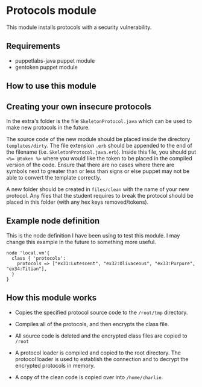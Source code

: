 # Protocols module

This module installs protocols with a security vulnerability.

## Requirements

-   puppetlabs-java puppet module
-   gentoken puppet module

## How to use this module

## Creating your own insecure protocols

In the extra's folder is the file `SkeletonProtocol.java` which can be used to make new protocols in the future.

The source code of the new module should be placed inside the directory
`templates/dirty`. The file extension `.erb` should be appended to the end of
the filename (i.e. `SkeletonProtocol.java.erb`). Inside this file, you should
put `<%= @token %>` where you would like the token to be placed in the compiled
version of the code. Ensure that there are no cases where there are symbols
next to greater than or less than signs or else puppet may not be able to
convert the template correctly.

A new folder should be created in `files/clean` with the name of your new
protocol. Any files that the student requires to break the protocol should be
placed in this folder (with any hex keys removed/tokens).

## Example node definition

This is the node definition I have been using to test this module. I may change
this example in the future to something more useful.

```puppet
node 'local.vm'{
  class { 'protocols':
    protocols => ["ex31:Lutescent", "ex32:Olivaceous", "ex33:Purpure", "ex34:Titian"],
  }
}
```

## How this module works

-   Copies the specified protocol source code to the `/root/tmp` directory.

-   Compiles all of the protocols, and then encrypts the class file.

-   All source code is deleted and the encrypted class files are copied to `/root`

-   A protocol loader is compiled and copied to the root directory. The
    protocol loader is used to establish the connection and to decrypt the
    encrypted protocols in memory.

-   A copy of the clean code is copied over into `/home/charlie`.

